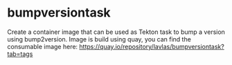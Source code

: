 # bumpversiontask
Create a container image that can be used as Tekton task to bump a version using bump2version.
Image is build using quay, you can find the consumable image here:
https://quay.io/repository/lavlas/bumpversiontask?tab=tags
